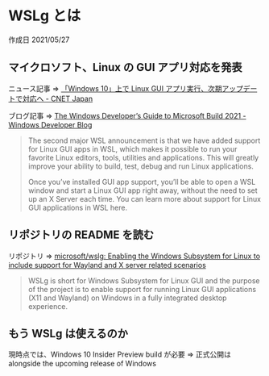 # WSLg とは

作成日 2021/05/27

## マイクロソフト、Linux の GUI アプリ対応を発表

ニュース記事 => [「Windows 10」上で Linux GUI アプリ実行、次期アップデートで対応へ \- CNET Japan](https://japan.cnet.com/article/35171312/)

ブログ記事 => [The Windows Developer’s Guide to Microsoft Build 2021 \- Windows Developer Blog](https://blogs.windows.com/windowsdeveloper/2021/05/25/the-windows-developers-guide-to-microsoft-build-2021/)

> The second major WSL announcement is that we have added support for Linux GUI apps in WSL, which makes it possible to run your favorite Linux editors, tools, utilities and applications. This will greatly improve your ability to build, test, debug and run Linux applications.
>
> Once you’ve installed GUI app support, you’ll be able to open a WSL window and start a Linux GUI app right away, without the need to set up an X Server each time. You can learn more about support for Linux GUI applications in WSL here.

## リポジトリの README を読む

リポジトリ => [microsoft/wslg: Enabling the Windows Subsystem for Linux to include support for Wayland and X server related scenarios](https://github.com/microsoft/wslg)

> WSLg is short for Windows Subsystem for Linux GUI and the purpose of the project is to enable support for running Linux GUI applications (X11 and Wayland) on Windows in a fully integrated desktop experience.

## もう WSLg は使えるのか

現時点では、Windows 10 Insider Preview build が必要 => 正式公開は alongside the upcoming release of Windows
